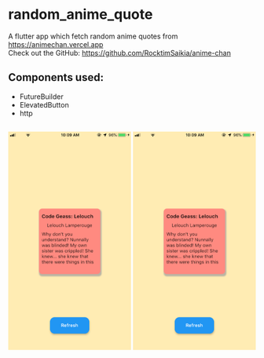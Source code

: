 # random_anime_quote

A flutter app which fetch random anime quotes from https://animechan.vercel.app \
Check out the GitHub: https://github.com/RocktimSaikia/anime-chan

## Components used:
- FutureBuilder
- ElevatedButton
- http

## 
<img src="demo.png" width="250">
<img src="demo.png" width="250">

